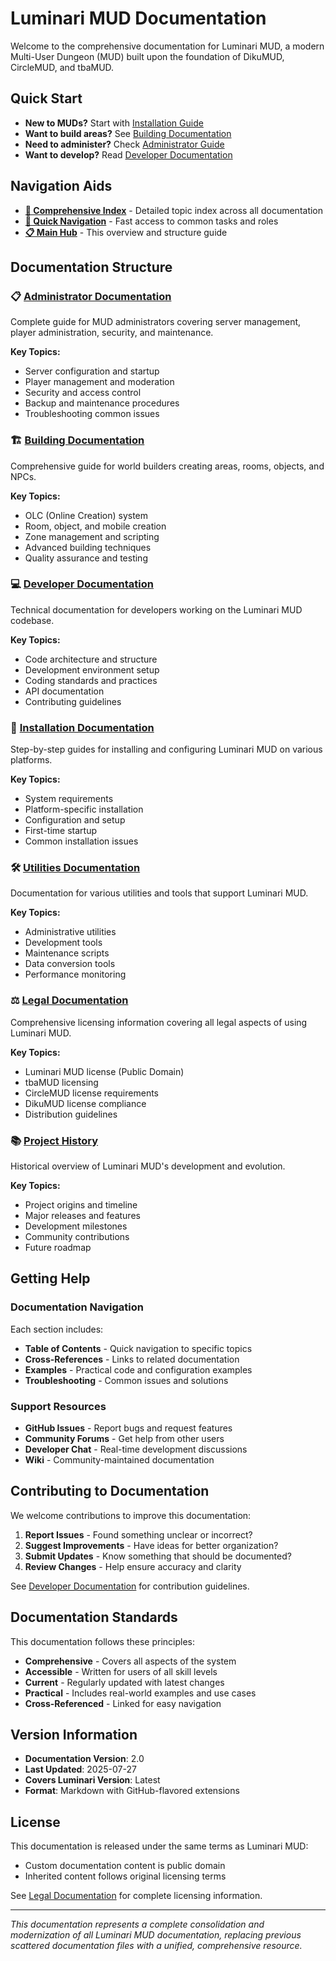 # Luminari MUD Documentation

Welcome to the comprehensive documentation for Luminari MUD, a modern Multi-User Dungeon (MUD) built upon the foundation of DikuMUD, CircleMUD, and tbaMUD.

## Quick Start

- **New to MUDs?** Start with [Installation Guide](installation/README.md)
- **Want to build areas?** See [Building Documentation](building/README.md)
- **Need to administer?** Check [Administrator Guide](admin/README.md)
- **Want to develop?** Read [Developer Documentation](development/README.md)

## Navigation Aids

- **[📖 Comprehensive Index](INDEX.md)** - Detailed topic index across all documentation
- **[🧭 Quick Navigation](NAVIGATION.md)** - Fast access to common tasks and roles
- **[📋 Main Hub](README.md)** - This overview and structure guide

## Documentation Structure

### 📋 [Administrator Documentation](admin/README.md)
Complete guide for MUD administrators covering server management, player administration, security, and maintenance.

**Key Topics:**
- Server configuration and startup
- Player management and moderation
- Security and access control
- Backup and maintenance procedures
- Troubleshooting common issues

### 🏗️ [Building Documentation](building/README.md)
Comprehensive guide for world builders creating areas, rooms, objects, and NPCs.

**Key Topics:**
- OLC (Online Creation) system
- Room, object, and mobile creation
- Zone management and scripting
- Advanced building techniques
- Quality assurance and testing

### 💻 [Developer Documentation](development/README.md)
Technical documentation for developers working on the Luminari MUD codebase.

**Key Topics:**
- Code architecture and structure
- Development environment setup
- Coding standards and practices
- API documentation
- Contributing guidelines

### 🔧 [Installation Documentation](installation/README.md)
Step-by-step guides for installing and configuring Luminari MUD on various platforms.

**Key Topics:**
- System requirements
- Platform-specific installation
- Configuration and setup
- First-time startup
- Common installation issues

### 🛠️ [Utilities Documentation](utilities/README.md)
Documentation for various utilities and tools that support Luminari MUD.

**Key Topics:**
- Administrative utilities
- Development tools
- Maintenance scripts
- Data conversion tools
- Performance monitoring

### ⚖️ [Legal Documentation](legal/README.md)
Comprehensive licensing information covering all legal aspects of using Luminari MUD.

**Key Topics:**
- Luminari MUD license (Public Domain)
- tbaMUD licensing
- CircleMUD license requirements
- DikuMUD license compliance
- Distribution guidelines

### 📚 [Project History](history/README.md)
Historical overview of Luminari MUD's development and evolution.

**Key Topics:**
- Project origins and timeline
- Major releases and features
- Development milestones
- Community contributions
- Future roadmap

## Getting Help

### Documentation Navigation

Each section includes:
- **Table of Contents** - Quick navigation to specific topics
- **Cross-References** - Links to related documentation
- **Examples** - Practical code and configuration examples
- **Troubleshooting** - Common issues and solutions

### Support Resources

- **GitHub Issues** - Report bugs and request features
- **Community Forums** - Get help from other users
- **Developer Chat** - Real-time development discussions
- **Wiki** - Community-maintained documentation

## Contributing to Documentation

We welcome contributions to improve this documentation:

1. **Report Issues** - Found something unclear or incorrect?
2. **Suggest Improvements** - Have ideas for better organization?
3. **Submit Updates** - Know something that should be documented?
4. **Review Changes** - Help ensure accuracy and clarity

See [Developer Documentation](development/README.md) for contribution guidelines.

## Documentation Standards

This documentation follows these principles:

- **Comprehensive** - Covers all aspects of the system
- **Accessible** - Written for users of all skill levels
- **Current** - Regularly updated with latest changes
- **Practical** - Includes real-world examples and use cases
- **Cross-Referenced** - Linked for easy navigation

## Version Information

- **Documentation Version**: 2.0
- **Last Updated**: 2025-07-27
- **Covers Luminari Version**: Latest
- **Format**: Markdown with GitHub-flavored extensions

## License

This documentation is released under the same terms as Luminari MUD:
- Custom documentation content is public domain
- Inherited content follows original licensing terms

See [Legal Documentation](legal/README.md) for complete licensing information.

---

*This documentation represents a complete consolidation and modernization of all Luminari MUD documentation, replacing previous scattered documentation files with a unified, comprehensive resource.*
